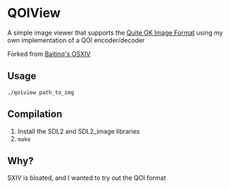 # QOIView

A simple image viewer that supports the [Quite OK Image Format](https://qoiformat.org/) using my own implementation of a QOI encoder/decoder

Forked from [Baitinq's OSXIV](https://github.com/Baitinq/OSXIV)

## Usage

```
./qoiview path_to_img
```

## Compilation

1. Install the SDL2 and SDL2_image libraries
2. ```make```

## Why?

SXIV is bloated, and I wanted to try out the QOI format
